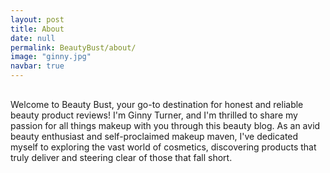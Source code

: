 ```yaml
---
layout: post
title: About
date: null
permalink: BeautyBust/about/
image: "ginny.jpg"
navbar: true
---
```


<div class="container">
<p style ="margin-top: 30px;">
Welcome to Beauty Bust, your go-to destination for honest and reliable beauty product reviews! I'm Ginny Turner, and I'm thrilled to share my passion for all things makeup with you through this beauty blog. As an avid beauty enthusiast and self-proclaimed makeup maven, I've dedicated myself to exploring the vast world of cosmetics, discovering products that truly deliver and steering clear of those that fall short.
</p>
</div>
